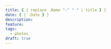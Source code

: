 ```yaml
---
title: { { replace .Name "-" " " | title } }
date: { { .Date } }
description:
feature:
tags:
  - photos
draft: true
---
```

